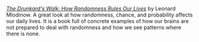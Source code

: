 *[The Drunkard's Walk: How Randomness Rules Our Lives](https://www.goodreads.com/book/show/2272880.The_Drunkard_s_Walk)* by Leonard Mlodinow. A great look at how randomness, chance, and probability affects our daily lives. It is a book full of concrete examples of how our brains are not prepared to deal with randomness and how we see patterns where there is none.